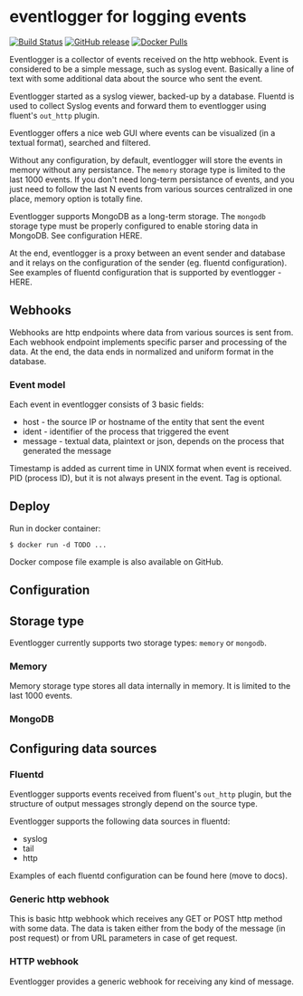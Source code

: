 # eventlogger for logging events

[![Build Status](https://semaphoreci.com/api/v1/matjaz99-44/eventlogger/branches/main/shields_badge.svg)](https://semaphoreci.com/matjaz99-44/eventlogger)
[![GitHub release](https://img.shields.io/github/release/matjaz99/eventlogger.svg)](https://GitHub.com/matjaz99/eventlogger/releases/)
[![Docker Pulls](https://img.shields.io/docker/pulls/matjaz99/eventlogger.svg)](https://hub.docker.com/r/matjaz99/eventlogger)

Eventlogger is a collector of events received on the http webhook. Event is considered to be a simple message, such 
as syslog event. Basically a line of text with some additional data about the source who sent the event.

Eventlogger started as a syslog viewer, backed-up by a database. Fluentd is used to collect Syslog events and 
forward them to eventlogger using fluent's `out_http` plugin.

Eventlogger offers a nice web GUI where events can be visualized (in a textual format), searched and filtered.

Without any configuration, by default, eventlogger will store the events in memory without any persistance. The `memory` 
storage type is limited to the last 1000 events. If you don't need long-term persistance of events, and you just 
need to follow the last N events from various sources centralized in one place, memory option is totally fine.

Eventlogger supports MongoDB as a long-term storage. The `mongodb` storage type must be properly configured 
to enable storing data in MongoDB. See configuration HERE.

At the end, eventlogger is a proxy between an event sender and database and it relays on the configuration of the 
sender (eg. fluentd configuration). See examples of fluentd configuration that is supported by eventlogger - HERE.

## Webhooks

Webhooks are http endpoints where data from various sources is sent from. Each webhook endpoint implements 
specific parser and processing of the data. At the end, the data ends in normalized and uniform format in the
database.



### Event model

Each event in eventlogger consists of 3 basic fields:
- host - the source IP or hostname of the entity that sent the event
- ident - identifier of the process that triggered the event
- message - textual data, plaintext or json, depends on the process that generated the message

Timestamp is added as current time in UNIX format when event is received.
PID (process ID), but it is not always present in the event.
Tag is optional.

## Deploy

Run in docker container:

```
$ docker run -d TODO ...
```

Docker compose file example is also available on GitHub.


## Configuration

## Storage type

Eventlogger currently supports two storage types: `memory` or `mongodb`.

### Memory

Memory storage type stores all data internally in memory. It is limited to the last 1000 events.

### MongoDB



## Configuring data sources

### Fluentd

Eventlogger supports events received from fluent's `out_http` plugin, but the structure of 
output messages strongly depend on the source type.

Eventlogger supports the following data sources in fluentd:
- syslog
- tail
- http

Examples of each fluentd configuration can be found here (move to docs).

### Generic http webhook

This is basic http webhook which receives any GET or POST http method with some data. The data is taken 
either from the body of the message (in post request) or from URL parameters in case of get request.



### HTTP webhook

Eventlogger provides a generic webhook for receiving any kind of message. 






